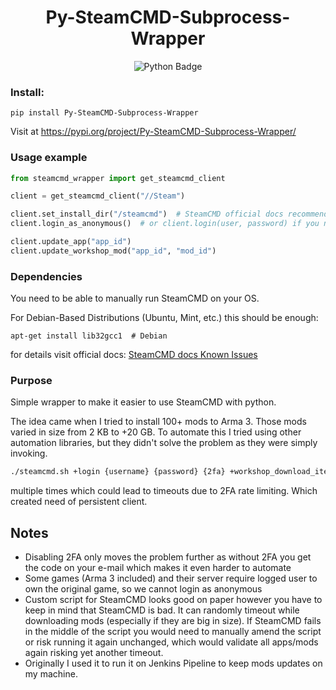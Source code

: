 <h1 align="center">
  <strong>Py-SteamCMD-Subprocess-Wrapper</strong>
</h1>

<div align="center">
  <img src="https://img.shields.io/badge/Python->=3.8-green" alt="Python Badge">
</div>

### Install:
```shell
pip install Py-SteamCMD-Subprocess-Wrapper
```
Visit at https://pypi.org/project/Py-SteamCMD-Subprocess-Wrapper/

### Usage example

```python
from steamcmd_wrapper import get_steamcmd_client

client = get_steamcmd_client("//Steam")

client.set_install_dir("/steamcmd")  # SteamCMD official docs recommend setting dir before login 
client.login_as_anonymous()  # or client.login(user, password) if you need to own the game

client.update_app("app_id")
client.update_workshop_mod("app_id", "mod_id")
```

### Dependencies
You need to be able to manually run SteamCMD on your OS.

For Debian-Based Distributions (Ubuntu, Mint, etc.) this should be enough:
```shell
apt-get install lib32gcc1  # Debian
```
for details visit official docs:
[SteamCMD docs Known Issues](https://developer.valvesoftware.com/wiki/SteamCMD#ERROR.21_Failed_to_install_app_.22xxxxxx.22_.28No_subscription.29)

### Purpose
Simple wrapper to make it easier to use SteamCMD with python.

The idea came when I tried to install 100+ mods to Arma 3. Those mods varied in size from 2 KB to +20 GB.
To automate this I tried using other automation libraries, but they didn't solve the problem as they were simply
invoking.
```bash
./steamcmd.sh +login {username} {password} {2fa} +workshop_download_item 107410 450814997 +quit
```
multiple times which could lead to timeouts due to 2FA rate limiting.
Which created need of persistent client.

## Notes
- Disabling 2FA only moves the problem further as without 2FA you get the code on your e-mail
which makes it even harder to automate
- Some games (Arma 3 included) and their server require logged user to own the original game, so we cannot login
as anonymous
- Custom script for SteamCMD looks good on paper however you have to keep in mind that SteamCMD is bad. It can randomly timeout
while downloading mods (especially if they are big in size). If SteamCMD fails in the middle of the script you would
need to manually amend the script or risk running it again unchanged, which would validate all apps/mods again risking 
yet another timeout.
- Originally I used it to run it on Jenkins Pipeline to keep mods updates on my machine.